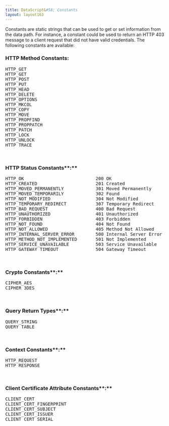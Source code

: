 ```yaml
---
title: DataScript&#58; Constants
layout: layout163
---
```

Constants are static strings that can be used to get or set information from the data path. For instance, a constant could be used to return an HTTP 403 message to a client request that did not have valid credentials. The following constants are available:

### HTTP Method Constants:

<pre class="">HTTP_GET
HTTP_GET
HTTP_POST
HTTP_PUT
HTTP_HEAD
HTTP_DELETE
HTTP_OPTIONS
HTTP_MKCOL
HTTP_COPY
HTTP_MOVE
HTTP_PROPFIND
HTTP_PROPPATCH
HTTP_PATCH
HTTP_LOCK
HTTP_UNLOCK
HTTP_TRACE</pre> 

 

### HTTP Status Constants**:**

<pre class="">HTTP_OK                           200 OK
HTTP_CREATED                      201 Created
HTTP_MOVED_PERMANENTLY            301 Moved Permanently
HTTP_MOVED_TEMPORARILY            302 Found
HTTP_NOT_MODIFIED                 304 Not Modified
HTTP_TEMPORARY_REDIRECT           307 Temporary Redirect
HTTP_BAD_REQUEST                  400 Bad Request
HTTP_UNAUTHORIZED                 401 Unauthorized
HTTP_FORBIDDEN                    403 Forbidden
HTTP_NOT_FOUND                    404 Not Found
HTTP_NOT_ALLOWED                  405 Method Not Allowed
HTTP_INTERNAL_SERVER_ERROR        500 Internal Server Error
HTTP_METHOD_NOT_IMPLEMENTED       501 Not Implemented
HTTP_SERVICE_UNAVAILABLE          503 Service Unavailable
HTTP_GATEWAY_TIMEOUT              504 Gateway Timeout</pre> 

 

### Crypto Constants**:**

<pre class="">CIPHER_AES
CIPHER_3DES</pre> 

 

### Query Return Types**:**

<pre class="">QUERY_STRING
QUERY_TABLE</pre> 

 

### Context Constants**:**

<pre class="">HTTP_REQUEST
HTTP_RESPONSE</pre> 

 

### Client Certificate Attribute Constants**:**

<pre class="">CLIENT_CERT
CLIENT_CERT_FINGERPRINT
CLIENT_CERT_SUBJECT
CLIENT_CERT_ISSUER
CLIENT_CERT_SERIAL</pre> 

 


